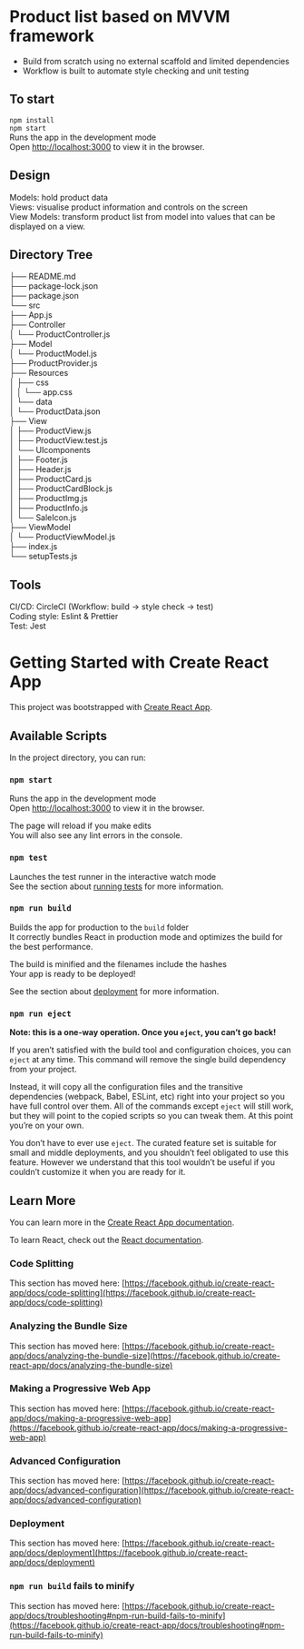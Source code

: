 # Product list based on MVVM framework
- Build from scratch using no external scaffold and limited dependencies
- Workflow is built to automate style checking and unit testing
 
## To start

`npm install`\
`npm start`\
Runs the app in the development mode\
Open [http://localhost:3000](http://localhost:3000) to view it in the browser.

## Design

Models: hold product data\
Views: visualise product information and controls on the screen\
View Models: transform product list from model into values that can be displayed on a view.

## Directory Tree

├── README.md\
├── package-lock.json\
├── package.json\
└── src\
    ├── App.js\
    ├── Controller\
    │   └── ProductController.js\
    ├── Model\
    │   └── ProductModel.js\
    ├── ProductProvider.js\
    ├── Resources\
    │   ├── css\
    │   │   └── app.css\
    │   └── data\
    │       └── ProductData.json\
    ├── View\
    │   ├── ProductView.js\
    │   ├── ProductView.test.js\
    │   └── UIcomponents\
    │       ├── Footer.js\
    │       ├── Header.js\
    │       ├── ProductCard.js\
    │       ├── ProductCardBlock.js\
    │       ├── ProductImg.js\
    │       ├── ProductInfo.js\
    │       └── SaleIcon.js\
    ├── ViewModel\
    │   └── ProductViewModel.js\
    ├── index.js\
    └── setupTests.js

## Tools

CI/CD: CircleCI (Workflow: build -> style check -> test)\
Coding style: Eslint & Prettier\
Test: Jest

# Getting Started with Create React App

This project was bootstrapped with [Create React App](https://github.com/facebook/create-react-app).

## Available Scripts

In the project directory, you can run:

### `npm start`

Runs the app in the development mode\
Open [http://localhost:3000](http://localhost:3000) to view it in the browser.

The page will reload if you make edits\
You will also see any lint errors in the console.

### `npm test`

Launches the test runner in the interactive watch mode\
See the section about [running tests](https://facebook.github.io/create-react-app/docs/running-tests) for more information.

### `npm run build`

Builds the app for production to the `build` folder\
It correctly bundles React in production mode and optimizes the build for the best performance.

The build is minified and the filenames include the hashes\
Your app is ready to be deployed!

See the section about [deployment](https://facebook.github.io/create-react-app/docs/deployment) for more information.

### `npm run eject`

**Note: this is a one-way operation. Once you `eject`, you can’t go back!**

If you aren’t satisfied with the build tool and configuration choices, you can `eject` at any time. This command will remove the single build dependency from your project.

Instead, it will copy all the configuration files and the transitive dependencies (webpack, Babel, ESLint, etc) right into your project so you have full control over them. All of the commands except `eject` will still work, but they will point to the copied scripts so you can tweak them. At this point you’re on your own.

You don’t have to ever use `eject`. The curated feature set is suitable for small and middle deployments, and you shouldn’t feel obligated to use this feature. However we understand that this tool wouldn’t be useful if you couldn’t customize it when you are ready for it.

## Learn More

You can learn more in the [Create React App documentation](https://facebook.github.io/create-react-app/docs/getting-started).

To learn React, check out the [React documentation](https://reactjs.org/).

### Code Splitting

This section has moved here: [https://facebook.github.io/create-react-app/docs/code-splitting](https://facebook.github.io/create-react-app/docs/code-splitting)

### Analyzing the Bundle Size

This section has moved here: [https://facebook.github.io/create-react-app/docs/analyzing-the-bundle-size](https://facebook.github.io/create-react-app/docs/analyzing-the-bundle-size)

### Making a Progressive Web App

This section has moved here: [https://facebook.github.io/create-react-app/docs/making-a-progressive-web-app](https://facebook.github.io/create-react-app/docs/making-a-progressive-web-app)

### Advanced Configuration

This section has moved here: [https://facebook.github.io/create-react-app/docs/advanced-configuration](https://facebook.github.io/create-react-app/docs/advanced-configuration)

### Deployment

This section has moved here: [https://facebook.github.io/create-react-app/docs/deployment](https://facebook.github.io/create-react-app/docs/deployment)

### `npm run build` fails to minify

This section has moved here: [https://facebook.github.io/create-react-app/docs/troubleshooting#npm-run-build-fails-to-minify](https://facebook.github.io/create-react-app/docs/troubleshooting#npm-run-build-fails-to-minify)
